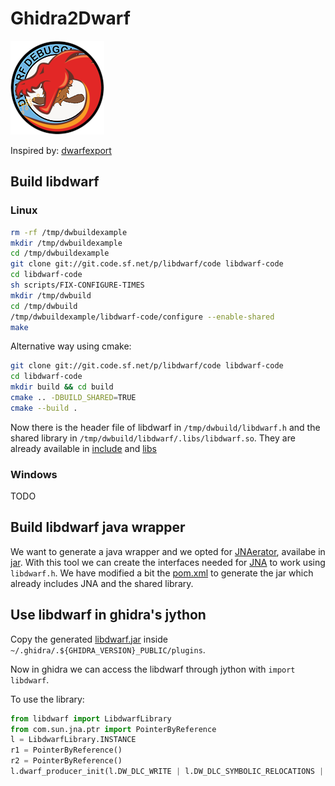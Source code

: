 # Ghidra2Dwarf

![](./ghidra2dwarf.png)

Inspired by: [dwarfexport](https://github.com/ALSchwalm/dwarfexport)

## Build libdwarf

### Linux

```sh
rm -rf /tmp/dwbuildexample
mkdir /tmp/dwbuildexample
cd /tmp/dwbuildexample
git clone git://git.code.sf.net/p/libdwarf/code libdwarf-code
cd libdwarf-code
sh scripts/FIX-CONFIGURE-TIMES
mkdir /tmp/dwbuild
cd /tmp/dwbuild
/tmp/dwbuildexample/libdwarf-code/configure --enable-shared
make
```

Alternative way using cmake:

```sh
git clone git://git.code.sf.net/p/libdwarf/code libdwarf-code
cd libdwarf-code
mkdir build && cd build
cmake .. -DBUILD_SHARED=TRUE
cmake --build .
```

Now there is the header file of libdwarf in `/tmp/dwbuild/libdwarf.h` and the
shared library in `/tmp/dwbuild/libdwarf/.libs/libdwarf.so`. They are already
available in [include](./include) and [libs](./lib)

### Windows

TODO

## Build libdwarf java wrapper

We want to generate a java wrapper and we opted for [JNAerator](https://github.com/nativelibs4java/JNAerator),
availabe in [jar](./jar/jnaerator-0.12.jar). With this tool we can create the
interfaces needed for [JNA](https://github.com/java-native-access/jna) to work 
using `libdwarf.h`. We have modified a bit the [pom.xml](./jnarated/pom.xml) to 
generate the jar which already includes JNA and the shared library.

## Use libdwarf in ghidra's jython

Copy the generated [libdwarf.jar](./jar/jnarated/target/libdwarf.jar) inside `~/.ghidra/.${GHIDRA_VERSION}_PUBLIC/plugins`.

Now in ghidra we can access the libdwarf through jython with `import libdwarf`.

To use the library:

```py
from libdwarf import LibdwarfLibrary
from com.sun.jna.ptr import PointerByReference
l = LibdwarfLibrary.INSTANCE
r1 = PointerByReference()
r2 = PointerByReference()
l.dwarf_producer_init(l.DW_DLC_WRITE | l.DW_DLC_SYMBOLIC_RELOCATIONS | l.DW_DLC_POINTER64 | l.DW_DLC_OFFSET32 |  l.DW_DLC_TARGET_LITTLEENDIAN, lambda x: 0, None, None, None, 'x86_64', 'V2', '', r1, r2)
```
